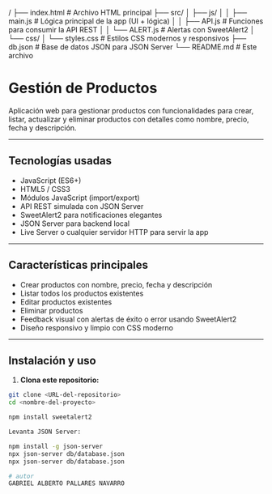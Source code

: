 /
├── index.html           # Archivo HTML principal
├── src/
│   ├── js/
│   │   ├── main.js      # Lógica principal de la app (UI + lógica)
│   │   ├── API.js       # Funciones para consumir la API REST
│   │   └── ALERT.js     # Alertas con SweetAlert2
│   └── css/
│       └── styles.css   # Estilos CSS modernos y responsivos
├── db.json              # Base de datos JSON para JSON Server
└── README.md            # Este archivo


# Gestión de Productos

Aplicación web para gestionar productos con funcionalidades para crear, listar, actualizar y eliminar productos con detalles como nombre, precio, fecha y descripción.

---

## Tecnologías usadas

- JavaScript (ES6+)
- HTML5 / CSS3
- Módulos JavaScript (import/export)
- API REST simulada con JSON Server
- SweetAlert2 para notificaciones elegantes
- JSON Server para backend local
- Live Server o cualquier servidor HTTP para servir la app

---

## Características principales

- Crear productos con nombre, precio, fecha y descripción
- Listar todos los productos existentes
- Editar productos existentes
- Eliminar productos
- Feedback visual con alertas de éxito o error usando SweetAlert2
- Diseño responsivo y limpio con CSS moderno

---

## Instalación y uso

1. **Clona este repositorio:**

```bash
git clone <URL-del-repositorio>
cd <nombre-del-proyecto>

npm install sweetalert2

Levanta JSON Server:

npm install -g json-server
npx json-server db/database.json
npx json-server db/database.json

# autor 
GABRIEL ALBERTO PALLARES NAVARRO 